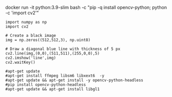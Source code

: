 docker run -it python:3.9-slim bash -c "pip -q install opencv-python; python -c 'import cv2'"
```
import numpy as np
import cv2

# Create a black image
img = np.zeros((512,512,3), np.uint8)

# Draw a diagonal blue line with thickness of 5 px
cv2.line(img,(0,0),(511,511),(255,0,0),5)
cv2.imshow('line',img)
cv2.waitKey()   

#apt-get update
#apt-get install ffmpeg libsm6 libxext6  -y
#apt-get update && apt-get install -y opencv-python-headless
#pip install opencv-python-headless
#apt-get update && apt-get install libgl1
```
